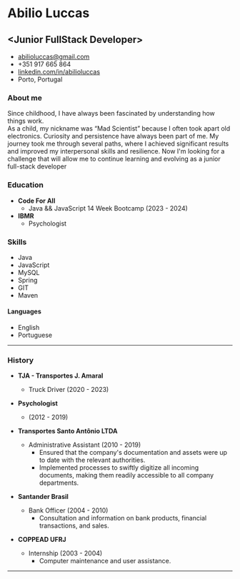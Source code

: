 # Abilio Luccas
## &lt;Junior FullStack Developer>

- abilioluccas@gmail.com
- +351 917 665 864
- [linkedin.com/in/abilioluccas](https://www.linkedin.com/in/abilioluccas)
- Porto, Portugal

### About me
Since childhood, I have always been fascinated by understanding how things work. <br>
As a child, my nickname was “Mad Scientist” because I often took apart old electronics.
Curiosity and persistence have always been part of me.
My journey took me through several paths, where I achieved significant results and improved my interpersonal skills and resilience.
Now I'm looking for a challenge that will allow me to continue learning and evolving as a junior full-stack developer

### Education
- **Code For All**
  - Java && JavaScript 14 Week Bootcamp (2023 - 2024)
- **IBMR**
  - Psychologist

### Skills
- Java
- JavaScript
- MySQL
- Spring
- GIT
- Maven

#### Languages
- English
- Portuguese

---

### History

- **TJA - Transportes J. Amaral**
  - Truck Driver (2020 - 2023)

- **Psychologist**
  - (2012 - 2019)

- **Transportes Santo Antônio LTDA**
  - Administrative Assistant (2010 - 2019)
    - Ensured that the company's documentation and assets were up to date with the relevant authorities.
    - Implemented processes to swiftly digitize all incoming documents, making them readily accessible to all company departments.

- **Santander Brasil**
  - Bank Officer (2004 - 2010)
    - Consultation and information on bank products, financial transactions, and sales.

- **COPPEAD UFRJ**
  - Internship (2003 - 2004)
    - Computer maintenance and user assistance.
---